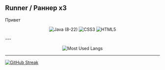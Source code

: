 ## Runner / Раннер x3
<p>Привет</p>
<p align="center" >
<img alt="Java (8-22)", src="https://img.shields.io/badge/Java-white?style=for-the-badge&logo=openjdk&logoColor=white&logoSize=64&label=%20&labelColor=ff9100&color=242323"> 
<img alt="CSS3", src="https://img.shields.io/badge/CSS3-white?style=for-the-badge&logo=css3&logoColor=white&logoSize=64&label=%20&labelColor=%230f66d1&color=242323"> 
<img alt="HTML5", src="https://img.shields.io/badge/HTML5-white?style=for-the-badge&logo=html5&logoColor=white&logoSize=64&label=%20&labelColor=%23ff6224&color=242323">
</p>
---

<p align="center" >
  <img alt="Most Used Langs" src="https://github-readme-stats.vercel.app/api/top-langs/?username=runner1213&theme=dark&border_radius=6&include_all_commits=true&count_private=true&layout=compact">
</p>

---
[![GitHub Streak](https://github-readme-streak-stats.herokuapp.com?user=runner1213&theme=dark&locale=en&date_format=j%20M%5B%20Y%5D)](https://git.io/streak-stats)
